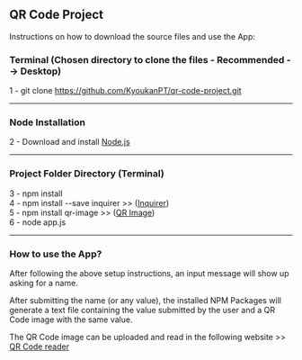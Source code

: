 <h2>QR Code Project</h2>

<p>Instructions on how to download the source files and use the App: </p>

<h3>Terminal (Chosen directory to clone the files - Recommended --> Desktop)</h3>

1 - git clone https://github.com/KyoukanPT/qr-code-project.git

<hr>

<h3>Node Installation</h3>
 
 2 - Download and install <a href="https://nodejs.org/en/download"> Node.js </a> <br> 

<hr>

<h3>Project Folder Directory (Terminal)</h3>

3 - npm install <br>
4 - npm install --save inquirer >> (<a href="https://www.npmjs.com/package/inquirer">Inquirer</a>) <br>
5 - npm install qr-image >> (<a href="https://www.npmjs.com/package/qr-image">QR Image</a>) <br>
6 - node app.js <br>
<hr>
<h3>How to use the App?</h3>
<p>After following the above setup instructions, an input message will show up asking for a name. </p>
<p>After submitting the name (or any value), the installed NPM Packages will generate a text file containing the value submitted by the user and a QR Code image with the same value. </p>
<p>The QR Code image can be uploaded and read in the following website >> <a href="https://scanqr.org/">QR Code reader</a></p>
